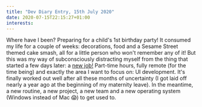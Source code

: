 ```yaml
---
title: "Dev Diary Entry, 15th July 2020"
date: 2020-07-15T22:15:27+01:00
interests:
---
```


Where have I been? Preparing for a child's 1st birthday party! It consumed my life for a couple of weeks: decorations, food and a Sesame Street themed cake smash, all for a little person who won't remember any of it! But this was my way of subconsciously distracting myself from the thing that started a few days later: a [new job!](https://www.linkedin.com/in/claireparkerjones/) Part-time hours, fully remote (for the time being) and exactly the area I want to focus on: UI development. It's finally worked out well after all these months of uncertainty (I got laid off nearly a year ago at the beginning of my maternity leave). In the meantime, a new routine, a new project, a new team and a new operating system (Windows instead of Mac 😱) to get used to.